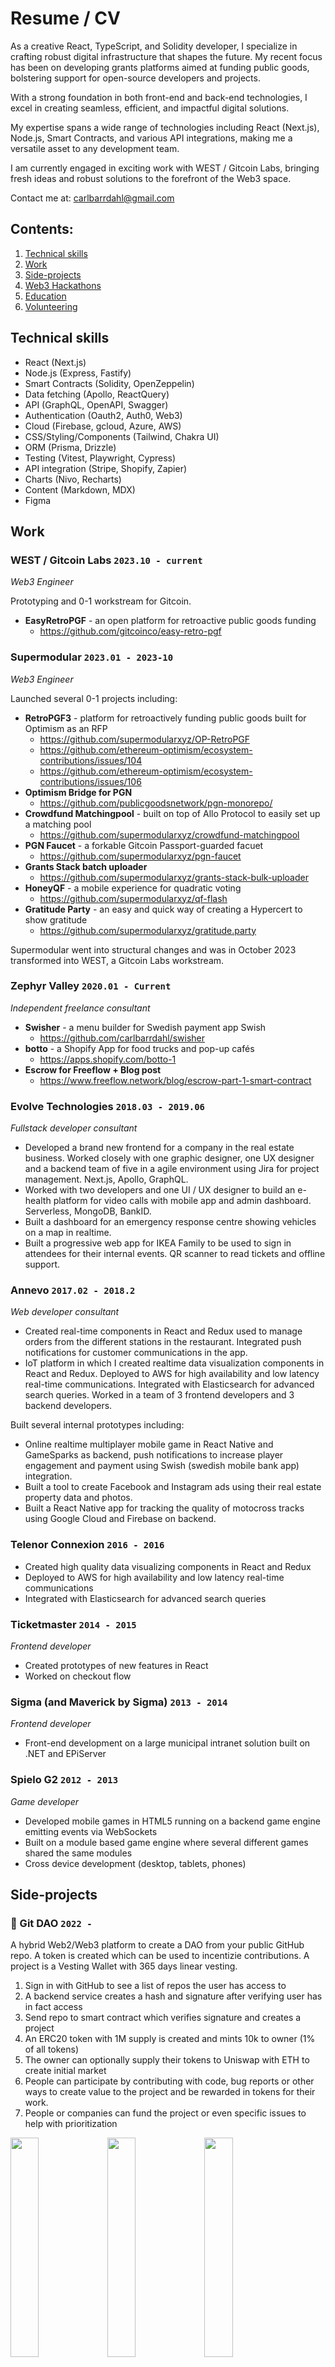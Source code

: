 # Resume / CV

As a creative React, TypeScript, and Solidity developer, I specialize in crafting robust digital infrastructure that shapes the future. My recent focus has been on developing grants platforms aimed at funding public goods, bolstering support for open-source developers and projects.

With a strong foundation in both front-end and back-end technologies, I excel in creating seamless, efficient, and impactful digital solutions.

My expertise spans a wide range of technologies including React (Next.js), Node.js, Smart Contracts, and various API integrations, making me a versatile asset to any development team.

I am currently engaged in exciting work with WEST / Gitcoin Labs, bringing fresh ideas and robust solutions to the forefront of the Web3 space.

Contact me at: carlbarrdahl@gmail.com

## Contents:

1. [Technical skills](#technical-skills)
2. [Work](#work)
3. [Side-projects](#side-projects)
4. [Web3 Hackathons](#hackathons)
5. [Education](#education)
6. [Volunteering](#volunteering)

## Technical skills

- React (Next.js)
- Node.js (Express, Fastify)
- Smart Contracts (Solidity, OpenZeppelin)
- Data fetching (Apollo, ReactQuery)
- API (GraphQL, OpenAPI, Swagger)
- Authentication (Oauth2, Auth0, Web3)
- Cloud (Firebase, gcloud, Azure, AWS)
- CSS/Styling/Components (Tailwind, Chakra UI)
- ORM (Prisma, Drizzle)
- Testing (Vitest, Playwright, Cypress)
- API integration (Stripe, Shopify, Zapier)
- Charts (Nivo, Recharts)
- Content (Markdown, MDX)
- Figma

## Work

### WEST / Gitcoin Labs `2023.10 - current`

_Web3 Engineer_

Prototyping and 0-1 workstream for Gitcoin.

- **EasyRetroPGF** - an open platform for retroactive public goods funding
  - https://github.com/gitcoinco/easy-retro-pgf

### Supermodular `2023.01 - 2023-10`

_Web3 Engineer_

Launched several 0-1 projects including:

- **RetroPGF3** - platform for retroactively funding public goods built for Optimism as an RFP
  - https://github.com/supermodularxyz/OP-RetroPGF
  - https://github.com/ethereum-optimism/ecosystem-contributions/issues/104
  - https://github.com/ethereum-optimism/ecosystem-contributions/issues/106
- **Optimism Bridge for PGN**
  - https://github.com/publicgoodsnetwork/pgn-monorepo/
- **Crowdfund Matchingpool** - built on top of Allo Protocol to easily set up a matching pool
  - https://github.com/supermodularxyz/crowdfund-matchingpool
- **PGN Faucet** - a forkable Gitcoin Passport-guarded facuet
  - https://github.com/supermodularxyz/pgn-faucet
- **Grants Stack batch uploader**
  - https://github.com/supermodularxyz/grants-stack-bulk-uploader
- **HoneyQF** - a mobile experience for quadratic voting
  - https://github.com/supermodularxyz/qf-flash
- **Gratitude Party** - an easy and quick way of creating a Hypercert to show gratitude
  - https://github.com/supermodularxyz/gratitude.party

Supermodular went into structural changes and was in October 2023 transformed into WEST, a Gitcoin Labs workstream.

### Zephyr Valley `2020.01 - Current`

_Independent freelance consultant_

- **Swisher** - a menu builder for Swedish payment app Swish
  - https://github.com/carlbarrdahl/swisher
- **botto** - a Shopify App for food trucks and pop-up cafés
  - https://apps.shopify.com/botto-1
- **Escrow for Freeflow + Blog post**
  - https://www.freeflow.network/blog/escrow-part-1-smart-contract

### Evolve Technologies `2018.03 - 2019.06`

_Fullstack developer consultant_

- Developed a brand new frontend for a company in the real estate business. Worked closely with one graphic designer, one UX designer and a backend team of five in a agile environment using Jira for project management. Next.js, Apollo, GraphQL.
- Worked with two developers and one UI / UX designer to build an e-health platform for video calls with mobile app and admin dashboard. Serverless, MongoDB, BankID.
- Built a dashboard for an emergency response centre showing vehicles on a map in realtime.
- Built a progressive web app for IKEA Family to be used to sign in attendees for their internal events. QR scanner to read tickets and offline support.

### Annevo `2017.02 - 2018.2`

_Web developer consultant_

- Created real-time components in React and Redux used to manage orders from the different stations in the restaurant. Integrated push notifications for customer communications in the app.
- IoT platform in which I created realtime data visualization components in React and Redux. Deployed to AWS for high availability and low latency real-time communications. Integrated with Elasticsearch for advanced search queries. Worked in a team of 3 frontend developers and 3 backend developers.

Built several internal prototypes including:

- Online realtime multiplayer mobile game in React Native and GameSparks as backend, push notifications to increase player engagement and payment using Swish (swedish mobile bank app) integration.
- Built a tool to create Facebook and Instagram ads using their real estate property data and photos.
- Built a React Native app for tracking the quality of motocross tracks using Google Cloud and Firebase on backend.

### Telenor Connexion `2016 - 2016`

- Created high quality data visualizing components in React and Redux
- Deployed to AWS for high availability and low latency real-time communications
- Integrated with Elasticsearch for advanced search queries

### Ticketmaster `2014 - 2015`

_Frontend developer_

- Created prototypes of new features in React
- Worked on checkout flow

### Sigma (and Maverick by Sigma) `2013 - 2014`

_Frontend developer_

- Front-end development on a large municipal intranet solution built on .NET and EPiServer

### Spielo G2 `2012 - 2013`

_Game developer_

- Developed mobile games in HTML5 running on a backend game engine emitting events via WebSockets
- Built on a module based game engine where several different games shared the same modules
- Cross device development (desktop, tablets, phones)

## Side-projects

### 🚀 Git DAO `2022 - `

A hybrid Web2/Web3 platform to create a DAO from your public GitHub repo. A token is created which can be used to incentizie contributions. A project is a Vesting Wallet with 365 days linear vesting.

1. Sign in with GitHub to see a list of repos the user has access to
2. A backend service creates a hash and signature after verifying user has in fact access
3. Send repo to smart contract which verifies signature and creates a project
4. An ERC20 token with 1M supply is created and mints 10k to owner (1% of all tokens)
5. The owner can optionally supply their tokens to Uniswap with ETH to create initial market
6. People can participate by contributing with code, bug reports or other ways to create value to the project and be rewarded in tokens for their work.
7. People or companies can fund the project or even specific issues to help with prioritization

<div>
  <img align="top" width="30%" src="https://github.com/carlbarrdahl/git-dao/raw/master/.screenshots/onboard_1.png" />
  <img align="top" width="30%" src="https://github.com/carlbarrdahl/git-dao/raw/master/.screenshots/onboard_2.png" />
  <img align="top" width="30%" src="https://github.com/carlbarrdahl/git-dao/raw/master/.screenshots/project_1.png" />
</div>

### 📅 Kaly `2022 - `

A decentralized calendar and scheduling app built with Ceramic.

<div>
  <img align="top" width="50%" src="https://github.com/carlbarrdahl/kaly/raw/master/public/kaly.jpg" />
</div>

Technologies: Next.js, Chakra-UI, Ceramic Network  
Link: https://kaly.vercel.app  
Code: https://github.com/carlbarrdahl/kaly

### 🌼 Kaleido `2020 - `

Experiment with Three.js and camera. Transforms the camera feed into a kaleidoscope using WebGL shaders. Simple controls to change the parameters for the shaders.
ERC721 Contract with bonding curve to determine minting price

<div>
  <img align="top" width="40%" src="https://github.com/carlbarrdahl/kaleido-nft/raw/master/kaleido_screenshot_app.png">
  <img align="top" width="54%" src="https://github.com/carlbarrdahl/kaleido-nft/raw/master/kaleido_screenshot_full.png">
</div>

Technologies: React (Next.js), Three.js (react-three-fiber)  
Link: https://kaleido-nft.vercel.app  
Code: https://github.com/carlbarrdahl/kaleido-nft

### Music project marketplace `2019`

A marketplace for music creators to sell their project files. Embeds a YouTube video explaining the contents of the project and integrates Stripe for payments.

<div>
  <img align="top" src="https://raw.githubusercontent.com/carlbarrdahl/web/master/src/assets/music-marketplace/figma.png" alt="Figma sketch" width="32%"/>
  <img align="top" src="https://raw.githubusercontent.com/carlbarrdahl/web/master/src/assets/music-marketplace/landing.png" alt="Landing page" width="32%"/>
  <img align="top" src="https://raw.githubusercontent.com/carlbarrdahl/web/master/src/assets/music-marketplace/view_project.png" alt="View project" width="32%"/>
</div>

Technologies: React, Stripe, Firebase  
Link: https://loopsquare.web.app/zen-world/project-name

### Pakt `2019`

Create, manage and sign digital contracts using the mobile app BankID (used in Sweden to authenticate your identity).

Pakt is a platform where users can create and share contracts. Documents are uniquely identified with a hash of its content to ensure everyone signs the same copy and no tampering is done. Signing and verification of users identity is done with BankID which is the leading electronic identification app in Sweden.

Other services can easily be integrated by specifying webhooks that gets triggered when changes occur in the system.

Future improvements could include adding Swish (similar to BankID but for sms payments) to add costs to creating documents or signatures. Users could also be notified by sms when contracts are assigned or new signatures created to connected contract.

Some documents might be sensitive to store on central servers. In that case something like ipfs could be used to store the documents and then secure them with smart contracts on a blockchain, Ethereum for instance.

<div>
  <img align="top" src="https://raw.githubusercontent.com/carlbarrdahl/web/master/src/assets/pakt/create.png" alt="Create contract" width="32%"/>
  <img align="top" src="https://raw.githubusercontent.com/carlbarrdahl/web/master/src/assets/pakt/view.png" alt="View contract" width="32%"/>
  <img align="top" src="https://raw.githubusercontent.com/carlbarrdahl/web/master/src/assets/pakt/sign.png" alt="Sign contract" width="32%"/>
  <img align="top" src="https://raw.githubusercontent.com/carlbarrdahl/web/master/src/assets/pakt/list.png" alt="List contracts" width="32%"/>
  <img align="top" src="https://raw.githubusercontent.com/carlbarrdahl/web/master/src/assets/pakt/webhooks.png" alt="Webhooks" width="32%"/>
</div
  
- Contracts are easily created by dragging a document to upload (or browsing) and filling out the details. Start and end date for contract validity can be set and participants can be added by entering their email.
- Documents are embedded to easily be read without need of downloading. Future improvements can include templates to dynamically generate documents based on data.
- Sign contract by entering your SSN and open app on mobile. QR code can be added for a more secure (and convenient) signing experience.

### Recipe app `2019`

Experimenting with Progressive Web Apps (PWA), web scrapers and JSON+LD.
I often just search for recipes on Google with my phone but the pages are filled with articles, ads and other non-relevant content with no easy way to save these recipes for future use.
I built a product to simply share the recipe to a PWA (using Web Share Target API). This will trigger a robot to crawl the recipe data and store in a Firebase database.

Technologies: React, Theme-UI, Firebase, Puppeteer (scraper)  
Link: https://recipes-e0cee.web.app/recipes

### Swisher `2019`

Playing around with QR codes and crypto.
Simple Progressive Web App built in React to generate QR codes and links for payments in swedish banking app Swish. This makes it easier to share payments between people for splitting bills for example. Using crypto to encrypt phone number and payment data so they can safely be shared in the url.

<img align="top" src="https://raw.githubusercontent.com/carlbarrdahl/swisher/master/static/screen.png" alt="Swisher App UI" width="32%"/>

Technologies: React (gatsby), Tailwind, Netlify  
Link: http://swisher.carlb.dev  
Code: https://github.com/carlbarrdahl/swisher

### Thought flow `2019`

Personal journaling app. Playing around with Gatsby and Tailwindcss.

Technologies: React (gatsby), Tailwind  
Link: https://github.com/carlbarrdahl/thought-flow

### Swish Payments `2018`

Open source library written in Typescript to communicate with Swedish Bank app api Swish.

Technologies: Typescript, Jest  
Link: https://github.com/carlbarrdahl/swish-payments

### Busstrams `2014`

First React project. An app to view bus and tram schedule for local transportation.

Technologies: React (v.0.12), Reflux, Gulp, Stylus  
Code: https://github.com/carlbarrdahl/busstrams

## Hackathons

### Skulptur `2021.10`

_🥇 Winner of Open Prize: Best Hack Using Self.ID Or Glaze in Sovereign Data Hackathon_

Decentralized Google Forms platform with Ceramic Network. Create forms and surveys with json-schemas and share with your friends. Forms and responses are stored on ipfs connected to your web3 wallet.

<div>
  <img align="top" src="https://raw.githubusercontent.com/carlbarrdahl/skulptur/master/screenshot.png" alt="Skulptur App UI" width="32%"/>
</div
  
Technologies: Next.js, Chakra-UI, Ceramic Network  
Code: https://github.com/carlbarrdahl/skulptur  
Link: https://skulptur.vercel.app

### Atoll IDO `2021.10`

IDO launchpad platform built for DeFi & Cross-Chain Interoperability Hackathon.

<div>
  <img align="top" src="https://raw.githubusercontent.com/carlbarrdahl/atoll-ido/master/screenshot2.png" alt="Atoll IDO" width="32%"/>
</div
 
Technologies: Next.js, Polkadot, Chakra-UI, Solidity  
Code: https://github.com/carlbarrdahl/atoll-ido  
Link: https://atoll-ido.web.app

### Reef Payment API Gateway `2021.10`

_🥇 Winner of Reef Payment API in DeFi & Cross-chain Interoperability Hackathon_

Merchants with online store can choose to accept payments with REEF wallet.

<div>
  <img align="top" src="https://raw.githubusercontent.com/carlbarrdahl/reef-payment-api/master/screenshot_admin.png" alt="Admin UI" width="32%"/>
  <img align="top" src="https://raw.githubusercontent.com/carlbarrdahl/reef-payment-api/master/screenshot_shop1.png" alt="Shop UI" width="32%"/>
  <img align="top" src="https://raw.githubusercontent.com/carlbarrdahl/reef-payment-api/master/screenshot_checkout.png" alt="Checkout UI" width="32%"/>
</div

Technologies: Next.js, Chakra-UI, Firebase, Polkadot  
Code: https://github.com/carlbarrdahl/reef-payment-api  
Link: https://reef-payment-api.web.app/

### Conviction Voting `2021.02`

Off-chaing Conviction Voting using Ceramic, IDX and TheGraph.

<img align="top" src="https://raw.githubusercontent.com/carlbarrdahl/conviction-voting/master/ceramic_voting.png" alt="Conviction Voting UI" width="32%"/>

Technologies: React, Ceramic Network, Fastify, Typescript  
Code: https://github.com/carlbarrdahl/conviction-voting

## Education

### Linnaeus University `2009.09 - 2012.06`

- Media technology
- Web development
- Game development
- User experience
- Interaction design
- Hardware programming

## Volunteering

### Yoga retreat center `2022.04 - 2022-09`

- Helping out in the kitchen to cook vegan food for retreat guests.

### Yoga retreat center `2021.04 - 2021.09`

- Helping out in the kitchen to cook vegan food for retreat guests.
